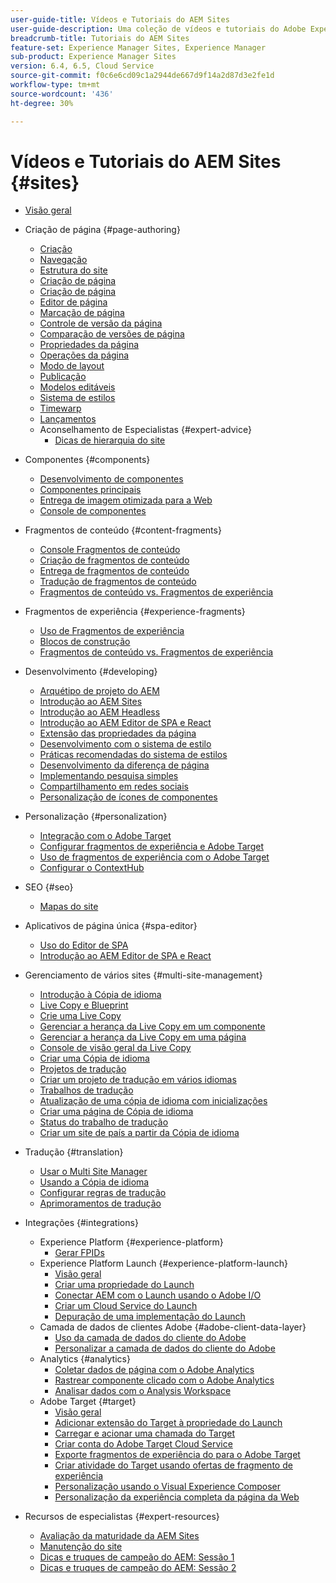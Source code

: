 ```yaml
---
user-guide-title: Vídeos e Tutoriais do AEM Sites
user-guide-description: Uma coleção de vídeos e tutoriais do Adobe Experience Manager Sites.
breadcrumb-title: Tutoriais do AEM Sites
feature-set: Experience Manager Sites, Experience Manager
sub-product: Experience Manager Sites
version: 6.4, 6.5, Cloud Service
source-git-commit: f0c6e6cd09c1a2944de667d9f14a2d87d3e2fe1d
workflow-type: tm+mt
source-wordcount: '436'
ht-degree: 30%

---
```



# Vídeos e Tutoriais do AEM Sites {#sites}

+ [Visão geral](overview.md)
+ Criação de página {#page-authoring}
   + [Criação  ](page-authoring/aem-sites-authoring-overview.md)
   + [Navegação](page-authoring/basic-handling-sites-feature-video-use.md)
   + [Estrutura do site ](page-authoring/content-hierarchy-feature-video-use.md)
   + [Criação de página](page-authoring/creating-page-feature-video-use.md)
   + [Criação de página](page-authoring/page-authoring-overview-feature-video-use.md)
   + [Editor de página](page-authoring/page-editor-feature-video-use.md)
   + [Marcação de página](page-authoring/page-tagging-feature-video-use.md)
   + [Controle de versão da página](page-authoring/page-versioning-feature-video-use.md)
   + [Comparação de versões de página](page-authoring/page-diff-feature-video-use.md)
   + [Propriedades da página](page-authoring/page-properties-feature-video-understand.md)
   + [Operações da página](page-authoring/page-operations-feature-video-use.md)
   + [Modo de layout](page-authoring/responsive-layout-feature-video-understand.md)
   + [Publicação](page-authoring/publication-management-feature-video-use.md)
   + [Modelos editáveis](page-authoring/template-editor-feature-video-use.md)
   + [Sistema de estilos](page-authoring/style-system-feature-video-use.md)
   + [Timewarp  ](page-authoring/timewarp-feature-video-use.md)
   + [Lançamentos](page-authoring/launches.md)
   + Aconselhamento de Especialistas {#expert-advice}
      + [Dicas de hierarquia do site](page-authoring/expert-advice/site-hierarchy.md)
+ Componentes {#components}
   + [Desenvolvimento de componentes](components/component-development.md)
   + [Componentes principais ](components/core-components-feature-video-understand.md)
   + [Entrega de imagem otimizada para a Web](components/web-optimized-image-delivery.md)
   + [Console de componentes](components/components-console-feature-video-use.md)
+ Fragmentos de conteúdo {#content-fragments}
   + [Console Fragmentos de conteúdo](content-fragments/content-fragments-console.md)
   + [Criação de fragmentos de conteúdo](content-fragments/content-fragments-feature-video-use.md)
   + [Entrega de fragmentos de conteúdo](content-fragments/content-fragments-delivery-feature-video-use.md)
   + [Tradução de fragmentos de conteúdo](content-fragments/content-fragments-translation-feature-video-use.md)
   + [Fragmentos de conteúdo vs. Fragmentos de experiência](content-fragments/understand-content-fragments-and-experience-fragments.md)
+ Fragmentos de experiência {#experience-fragments}
   + [Uso de Fragmentos de experiência](experience-fragments/experience-fragments-feature-video-use.md)
   + [Blocos de construção](experience-fragments/building-blocks.md)
   + [Fragmentos de conteúdo vs. Fragmentos de experiência](https://experienceleague.adobe.com/docs/experience-manager-learn/sites/content-fragments/understand-content-fragments-and-experience-fragments.html)

+ Desenvolvimento {#developing}
   + [Arquétipo de projeto do AEM](developing/aem-project-archetype.md)
   + [Introdução ao AEM Sites](https://experienceleague.adobe.com/docs/experience-manager-learn/getting-started-wknd-tutorial-develop/overview.html?lang=pt-BR)
   + [Introdução ao AEM Headless](https://experienceleague.adobe.com/docs/experience-manager-learn/getting-started-with-aem-headless/overview.html?lang=pt-BR)
   + [Introdução ao AEM Editor de SPA e React](https://experienceleague.adobe.com/docs/experience-manager-learn/getting-started-with-aem-headless/spa-editor/react/overview.html)
   + [Extensão das propriedades da página](developing/page-properties-technical-video-develop.md)
   + [Desenvolvimento com o sistema de estilo](developing/style-system-technical-video-understand.md)
   + [Práticas recomendadas do sistema de estilos](developing/style-organization-style-system-understand-article.md)
   + [Desenvolvimento da diferença de página](developing/page-diff-technical-video-develop.md)
   + [Implementando pesquisa simples](developing/search-tutorial-develop.md)
   + [Compartilhamento em redes sociais](developing/social-media-sharing-technical-video-use.md)
   + [Personalização de ícones de componentes](developing/component-icons-technical-video-develop.md)
+ Personalização {#personalization}
   + [Integração com o Adobe Target](https://helpx.adobe.com/marketing-cloud/how-to/aem-target.html)
   + [Configurar fragmentos de experiência e Adobe Target](personalization/experience-fragment-target-technical-video-setup.md)
   + [Uso de fragmentos de experiência com o Adobe Target](personalization/experience-fragment-target-offer-feature-video-use.md)
   + [Configurar o ContextHub](personalization/context-hub-technical-video-setup.md)
+ SEO {#seo}
   + [Mapas do site](./seo/sitemaps.md)
+ Aplicativos de página única {#spa-editor}
   + [Uso do Editor de SPA](spa-editor/spa-editor-framework-feature-video-use.md)
   + [Introdução ao AEM Editor de SPA e React](https://experienceleague.adobe.com/docs/experience-manager-learn/getting-started-with-aem-headless/spa-editor/react/overview.html)
+ Gerenciamento de vários sites {#multi-site-management}
   + [Introdução à Cópia de idioma](./multi-site-management/language-copy-overview.md)
   + [Live Copy e Blueprint](./multi-site-management/live-copy-and-blueprint.md)
   + [Crie uma Live Copy](./multi-site-management/create-live-copy.md)
   + [Gerenciar a herança da Live Copy em um componente](./multi-site-management/manage-component-inheritance-live-copy.md)
   + [Gerenciar a herança da Live Copy em uma página](./multi-site-management/manage-page-inheritance-live-copy.md)
   + [Console de visão geral da Live Copy](./multi-site-management/live-copy-overview-console.md)
   + [Criar uma Cópia de idioma](./multi-site-management/create-language-copy.md)
   + [Projetos de tradução](./multi-site-management/manage-translation-projects.md)
   + [Criar um projeto de tradução em vários idiomas](./multi-site-management/create-multinational-translational-project.md)
   + [Trabalhos de tradução](./multi-site-management/create-translation-job.md)
   + [Atualização de uma cópia de idioma com inicializações](./multi-site-management/updating-language-copy.md)
   + [Criar uma página de Cópia de idioma](./multi-site-management/create-new-page-language-copy.md)
   + [Status do trabalho de tradução](./multi-site-management/translation-job-status.md)
   + [Criar um site de país a partir da Cópia de idioma](./multi-site-management/create-new-site.md)
+ Tradução {#translation}
   + [Usar o Multi Site Manager](translation/multi-site-manager-feature-video-use.md)
   + [Usando a Cópia de idioma](translation/language-copy-feature-video-use.md)
   + [Configurar regras de tradução](translation/translation-rules-editor-technical-video-setup.md)
   + [Aprimoramentos de tradução](translation/translation-enhancements-feature-video-use.md)
+ Integrações {#integrations}
   + Experience Platform {#experience-platform}
      + [Gerar FPIDs](integrations/platform/fpid.md)
   + Experience Platform Launch {#experience-platform-launch}
      + [Visão geral](integrations/experience-platform-launch/overview.md)
      + [Criar uma propriedade do Launch](integrations/experience-platform-launch/create-launch-property.md)
      + [Conectar AEM com o Launch usando o Adobe I/O](integrations/experience-platform-launch/connect-aem-launch-adobe-io.md)
      + [Criar um Cloud Service do Launch](integrations/experience-platform-launch/create-launch-cloud-service.md)
      + [Depuração de uma implementação do Launch](integrations/experience-platform-launch/debug-launch-implementation.md)
   + Camada de dados de clientes Adobe {#adobe-client-data-layer}
      + [Uso da camada de dados do cliente do Adobe](integrations/adobe-client-data-layer/data-layer-overview.md)
      + [Personalizar a camada de dados do cliente do Adobe](integrations/adobe-client-data-layer/data-layer-customize.md)
   + Analytics {#analytics}
      + [Coletar dados de página com o Adobe Analytics](integrations/analytics/collect-data-analytics.md)
      + [Rastrear componente clicado com o Adobe Analytics](integrations/analytics/track-clicked-component.md)
      + [Analisar dados com o Analysis Workspace](integrations/analytics/create-analytics-workspace.md)
   + Adobe Target {#target}
      + [Visão geral](integrations/adobe-target/overview.md)
      + [Adicionar extensão do Target à propriedade do Launch](integrations/adobe-target/add-target-launch-extension.md)
      + [Carregar e acionar uma chamada do Target](integrations/adobe-target/load-and-fire-target.md)
      + [Criar conta do Adobe Target Cloud Service](integrations/adobe-target/setup-aem-target-cloud-service.md)
      + [Exporte fragmentos de experiência do para o Adobe Target](integrations/adobe-target/export-experience-fragment-target.md)
      + [Criar atividade do Target usando ofertas de fragmento de experiência](integrations/adobe-target/create-target-activity.md)
      + [Personalização usando o Visual Experience Composer](integrations/adobe-target/personalization-using-vec.md)
      + [Personalização da experiência completa da página da Web](integrations/adobe-target/personalization-web-page.md)
+ Recursos de especialistas {#expert-resources}
   + [Avaliação da maturidade da AEM Sites](expert-resources/maturity-assessment.md)
   + [Manutenção do site](expert-resources/site-maintenance.md)
   + [Dicas e truques de campeão do AEM: Sessão 1](expert-resources/champion-tips-1.md)
   + [Dicas e truques de campeão do AEM: Sessão 2](expert-resources/champion-tips-2.md)